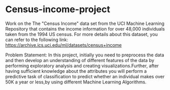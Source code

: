 # Census-income-project
Work on the The "Census Income" data set from the UCI Machine Learning Repository that contains the income information for over 48,000 individuals taken from the 1994 US census.
For more details about this dataset, you can refer to the following link: https://archive.ics.uci.edu/ml/datasets/census+income

Problem Statement:
In this project, initially you need to preprocess the data and then develop an understanding of different features of the data by performing exploratory analysis and creating visualizations.Further, after having sufficient 
knowledge about the attributes you will perform a predictive task of classification to predict whether an individual makes over 50K a year or less,by using different Machine Learning Algorithms.
